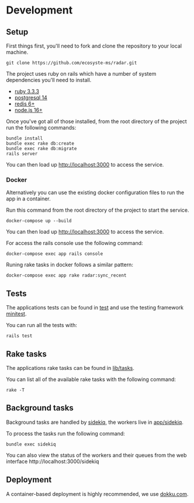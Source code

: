 # Development

## Setup

First things first, you'll need to fork and clone the repository to your local machine.

`git clone https://github.com/ecosyste-ms/radar.git`

The project uses ruby on rails which have a number of system dependencies you'll need to install. 

- [ruby 3.3.3](https://www.ruby-lang.org/en/documentation/installation/)
- [postgresql 14](https://www.postgresql.org/download/)
- [redis 6+](https://redis.io/download/)
- [node.js 16+](https://nodejs.org/en/download/)

Once you've got all of those installed, from the root directory of the project run the following commands:

```
bundle install
bundle exec rake db:create
bundle exec rake db:migrate
rails server
```

You can then load up [http://localhost:3000](http://localhost:3000) to access the service.

### Docker

Alternatively you can use the existing docker configuration files to run the app in a container.

Run this command from the root directory of the project to start the service.

`docker-compose up --build`

You can then load up [http://localhost:3000](http://localhost:3000) to access the service.

For access the rails console use the following command:

`docker-compose exec app rails console`

Runing rake tasks in docker follows a similar pattern:

`docker-compose exec app rake radar:sync_recent`

## Tests

The applications tests can be found in [test](test) and use the testing framework [minitest](https://github.com/minitest/minitest).

You can run all the tests with:

`rails test`

## Rake tasks

The applications rake tasks can be found in [lib/tasks](lib/tasks).

You can list all of the available rake tasks with the following command:

`rake -T`

## Background tasks 

Background tasks are handled by [sidekiq](https://github.com/mperham/sidekiq), the workers live in [app/sidekiq](app/sidekiq/).

To process the tasks run the following command:

`bundle exec sidekiq`

You can also view the status of the workers and their queues from the web interface http://localhost:3000/sidekiq

## Deployment

A container-based deployment is highly recommended, we use [dokku.com](https://dokku.com/).